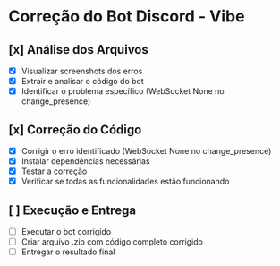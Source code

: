 # Correção do Bot Discord - Vibe

## [x] Análise dos Arquivos
- [x] Visualizar screenshots dos erros
- [x] Extrair e analisar o código do bot
- [x] Identificar o problema específico (WebSocket None no change_presence)

## [x] Correção do Código
- [x] Corrigir o erro identificado (WebSocket None no change_presence)
- [x] Instalar dependências necessárias
- [x] Testar a correção
- [x] Verificar se todas as funcionalidades estão funcionando

## [ ] Execução e Entrega
- [ ] Executar o bot corrigido
- [ ] Criar arquivo .zip com código completo corrigido
- [ ] Entregar o resultado final